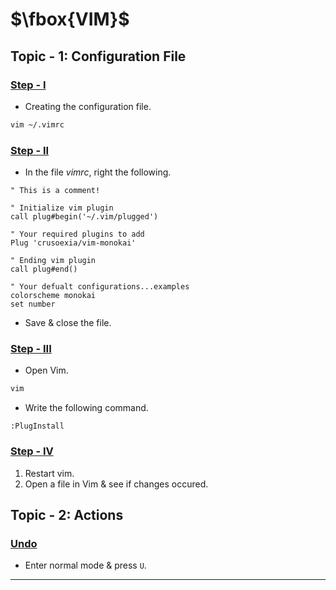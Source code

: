 # $\fbox{VIM}$





## **Topic - 1: Configuration File**

### <u>Step - I</u>

- Creating the configuration file.

```sh
vim ~/.vimrc
```


### <u>Step - II</u>

- In the file $vimrc$, right the following.

```vim
" This is a comment!

" Initialize vim plugin
call plug#begin('~/.vim/plugged')

" Your required plugins to add
Plug 'crusoexia/vim-monokai'

" Ending vim plugin
call plug#end()

" Your defualt configurations...examples
colorscheme monokai
set number
```

- Save & close the file.


### <u>Step - III</u>

- Open Vim.

```sh
vim
```

- Write the following command.

```vim
:PlugInstall
```


### <u>Step - IV</u>

1. Restart vim.
2. Open a file in Vim & see if changes occured.



## **Topic - 2: Actions**

### <u>Undo</u>

- Enter normal mode & press `U`.

---

